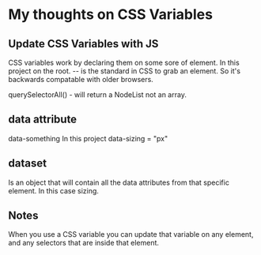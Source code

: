 # My thoughts on CSS Variables

## Update CSS Variables with JS
CSS variables work by declaring them on some sore of element. In this project on the root.
-- is the standard in CSS to grab an element. So it's backwards compatable with older browsers.

querySelectorAll() - will return a NodeList not an array.

## data attribute
data-something
In this project data-sizing = "px"

## dataset
Is an object that will contain all the data attributes from that specific element. In this case sizing.

## Notes
When you use a CSS variable you can update that variable on any element, and any selectors that are inside that element.